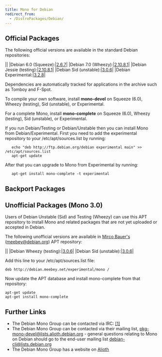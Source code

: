 ```yaml
---
title: Mono for Debian
redirect_from:
  - /DistroPackages/Debian/
---
```


Official Packages
-----------------

The following official versions are available in the standard Debian repositories:

||
|Debian 6.0 (Squeeze):|[2.6.7](http://packages.debian.org/squeeze/mono-runtime)|
|Debian 7.0 (Wheezy):|[2.10.8.1](http://packages.debian.org/squeeze/mono-runtime)|
|Debian Jessie (testing):|[2.10.8.1](http://packages.debian.org/testing/mono-runtime)|
|Debian Sid (unstable):|[3.0.6](http://packages.debian.org/unstable/mono-runtime)|
|Debian Experimental:|[3.2.8](http://packages.debian.org/experimental/mono-runtime)|

Dependencies are automatically tracked for applications in the archive such as Tomboy and F-Spot.

To compile your own software, install **mono-devel** on Squeeze (6.0), Wheezy (testing), Sid (unstable), or Experimental.

For a complete Mono, install **mono-complete** on Squeeze (6.0), Wheezy (testing), Sid (unstable), or Experimental.

If you run Debian/Testing or Debian/Unstable then you can install Mono from Debian/Experimental. First you need to add the experimental repository to your /etc/apt/sources.list by running:

       echo "deb http://ftp.debian.org/debian experimental main" >> /etc/apt/sources.list
       apt-get update

After that you can upgrade to Mono from Experimental by running:

       apt-get install mono-complete -t experimental

Backport Packages
-----------------

Unofficial Packages (Mono 3.0)
------------------------------

Users of Debian Unstable (Sid) and Testing (Wheezy) can use this APT repository to install Mono and related packages that are not yet uploaded or accepted in Debian.

The following unofficial versions are available in [Mirco Bauer's](https://www.meebey.net/) ([meebey@debian.org](http://qa.debian.org/developer.php?login=meebey@debian.org)) APT repository:

||
|Debian Wheezy (testing):|[3.0.6](http://debian.meebey.net/experimental/mono)|
|Debian Sid (unstable):|[3.0.6](http://debian.meebey.net/experimental/mono)|

Add this line to your /etc/apt/sources.list file:

    deb http://debian.meebey.net/experimental/mono /

Now update the APT database and install mono-complete from that repository:

    apt-get update
    apt-get install mono-complete

Further Links
-------------

-   The Debian Mono Group can be contacted via IRC: [[1]](irc://irc.oftc.net/#debian-cli)
-   The Debian Mono Group can be contacted via their mailing list, [pkg-mono-devel@lists.alioth.debian.org](http://lists.alioth.debian.org/mailman/listinfo/pkg-mono-devel) - general questions relating to Mono on Debian should go to the end-user mailing list [debian-cli@lists.debian.org](http://lists.debian.org/debian-cli/)
-   The Debian Mono Group has a website on [Alioth](http://pkg-mono.alioth.debian.org/)


